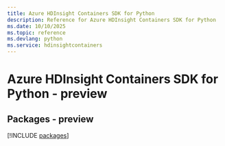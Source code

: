 ```yaml
---
title: Azure HDInsight Containers SDK for Python
description: Reference for Azure HDInsight Containers SDK for Python
ms.date: 10/10/2025
ms.topic: reference
ms.devlang: python
ms.service: hdinsightcontainers
---
```

# Azure HDInsight Containers SDK for Python - preview
## Packages - preview
[!INCLUDE [packages](hdinsight-containers-index.md)]